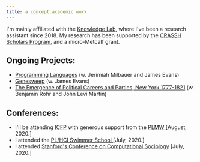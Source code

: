 ```yaml
---
title: a concept:academic work
---
```


I'm mainly affiliated with the <a href="https://www.knowledgelab.org/" target="_blank">Knowledge Lab</a>, where I've been a research assistant since 2018. My research has been supported by the <a href="https://ccrf.uchicago.edu/undergraduate-research/crassh-research-scholars" target="_blank">CRASSH Scholars Program</a>, and a micro-Metcalf grant. 

## Ongoing Projects: 

- <a href="https://www.knowledgelab.org/funding_opportunities/postdoctoral_position_in_how_programming_languages_shape_thought/" target="_blank">Programming Languages</a> (w. Jerimiah Milbauer and James Evans)
- <a href="https://en.wikipedia.org/wiki/GeneSweep" target="_blank">Genesweep</a> (w. James Evans)
- <a href="https://www.nsf.gov/awardsearch/showAward?AWD_ID=2001930" target="_blank">The Emergence of Political Careers and Parties, New York 1777-1821</a> (w. Benjamin Rohr and John Levi Martin)

## Conferences: 
- I'll be attending <a href ="https://icfp20.sigplan.org/venue/icfp-2020-venue" target = "_blank"> ICFP</a> with generous support from the <a href = "https://icfp20.sigplan.org/home/PLMW-icfp-2020?track=PLMW%20%40%20ICFP%20" target = "_blank"> PLMW </a> [August, 2020.]
- I attended the <a href="https://shriram.github.io/pl-hci-school-2020/" target = "_blank"> PL/HCI Swimmer School </a> [July, 2020.]
- I attended <a href="https://iriss.stanford.edu/css/conferences/2020-conference-computational-sociology" target="_blank">Stanford's Conference on Computational Sociology</a> [July, 2020.]